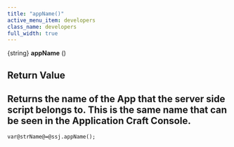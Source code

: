 ```yaml
---
title: "appName()"
active_menu_item: developers
class_name: developers
full_width: true
---
```



{string} **appName** ()

## Return Value

## Returns the name of the App that the server side script belongs to. This is the same name that can be seen in the Application Craft Console.

    var@strName@=@ssj.appName();
   

